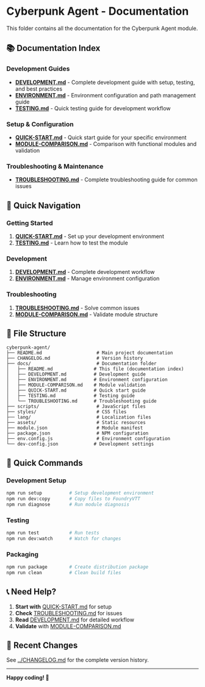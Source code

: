 # Cyberpunk Agent - Documentation

This folder contains all the documentation for the Cyberpunk Agent module.

## 📚 Documentation Index

### **Development Guides**
- **[DEVELOPMENT.md](DEVELOPMENT.md)** - Complete development guide with setup, testing, and best practices
- **[ENVIRONMENT.md](ENVIRONMENT.md)** - Environment configuration and path management guide
- **[TESTING.md](TESTING.md)** - Quick testing guide for development workflow

### **Setup & Configuration**
- **[QUICK-START.md](QUICK-START.md)** - Quick start guide for your specific environment
- **[MODULE-COMPARISON.md](MODULE-COMPARISON.md)** - Comparison with functional modules and validation

### **Troubleshooting & Maintenance**
- **[TROUBLESHOOTING.md](TROUBLESHOOTING.md)** - Complete troubleshooting guide for common issues

## 🚀 Quick Navigation

### **Getting Started**
1. **[QUICK-START.md](QUICK-START.md)** - Set up your development environment
2. **[TESTING.md](TESTING.md)** - Learn how to test the module

### **Development**
1. **[DEVELOPMENT.md](DEVELOPMENT.md)** - Complete development workflow
2. **[ENVIRONMENT.md](ENVIRONMENT.md)** - Manage environment configuration

### **Troubleshooting**
1. **[TROUBLESHOOTING.md](TROUBLESHOOTING.md)** - Solve common issues
2. **[MODULE-COMPARISON.md](MODULE-COMPARISON.md)** - Validate module structure

## 📁 File Structure

```
cyberpunk-agent/
├── README.md                    # Main project documentation
├── CHANGELOG.md                 # Version history
├── docs/                        # Documentation folder
│   ├── README.md               # This file (documentation index)
│   ├── DEVELOPMENT.md          # Development guide
│   ├── ENVIRONMENT.md          # Environment configuration
│   ├── MODULE-COMPARISON.md    # Module validation
│   ├── QUICK-START.md          # Quick start guide
│   ├── TESTING.md              # Testing guide
│   └── TROUBLESHOOTING.md      # Troubleshooting guide
├── scripts/                     # JavaScript files
├── styles/                      # CSS files
├── lang/                        # Localization files
├── assets/                      # Static resources
├── module.json                  # Module manifest
├── package.json                 # NPM configuration
├── env.config.js                # Environment configuration
└── dev-config.json             # Development settings
```

## 🎯 Quick Commands

### **Development Setup**
```bash
npm run setup          # Setup development environment
npm run dev:copy       # Copy files to FoundryVTT
npm run diagnose       # Run module diagnosis
```

### **Testing**
```bash
npm run test           # Run tests
npm run dev:watch      # Watch for changes
```

### **Packaging**
```bash
npm run package        # Create distribution package
npm run clean          # Clean build files
```

## 📞 Need Help?

1. **Start with** [QUICK-START.md](QUICK-START.md) for setup
2. **Check** [TROUBLESHOOTING.md](TROUBLESHOOTING.md) for issues
3. **Read** [DEVELOPMENT.md](DEVELOPMENT.md) for detailed workflow
4. **Validate** with [MODULE-COMPARISON.md](MODULE-COMPARISON.md)

## 🔄 Recent Changes

See [../CHANGELOG.md](../CHANGELOG.md) for the complete version history.

---

**Happy coding! 🎉** 